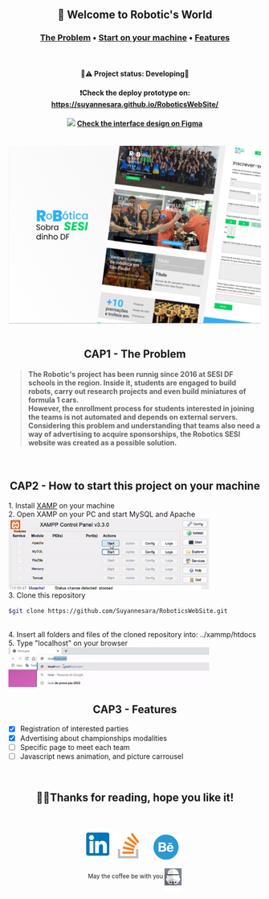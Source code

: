 <h2 align="center">🤖 Welcome to Robotic's World</h2>
<h3 align="center" >
  <a href="#the-problem">The Problem</a>  •
  <a href="#start-project">Start on your machine</a>  •
  <a href="#features">Features</a>
</h4> 
<br>
<h4 align="center">
 🚧⚠️ Project status: Developing🔨
</h4> 
<h4 align="center">
  ❗Check the deploy prototype on: <a href="https://suyannesara.github.io/RoboticsWebSite/">https://suyannesara.github.io/RoboticsWebSite/</a>
</h4>
<h4 align="center">
 <img width="10px" src="https://upload.wikimedia.org/wikipedia/commons/3/33/Figma-logo.svg"> <a href="https://www.figma.com/file/NvxG3VtXffKeZLrruVGzcn/PHPRoboticaWebSite?node-id=123%3A4">Check the interface design on Figma</a>
</h4><br>
<img align="center" src="Images/Capa.png"> <br> <br>


<h2 align="center" id="the-problem">CAP1 - The Problem</h2>

> <h4>The Robotic's project has been runnig since 2016 at SESI DF schools in the region. Inside it, students are engaged to build robots, carry out research projects and even build miniatures of formula 1 cars. <br>
> However, the enrollment process for students interested in joining the teams is not automated and depends on external servers. Considering this problem and understanding that teams also need a way of advertising to acquire sponsorships, the Robotics SESI website was created as a possible solution.</h4> 
<br>

<h2 align="center" id="start-project">CAP2 - How to start this project on your machine</h2>
  1. Install <a href="https://www.apachefriends.org/pt_br/index.html">XAMP</a> on your machine <br>
  2. Open XAMP on your PC and start MySQL and Apache <br> 
  <img width="400px" alt="Start servers" src="./Images/xampgif.gif">
  <br>
  3. Clone this repository

  ```bash 
  $git clone https://github.com/Suyannesara/RoboticsWebSite.git 
  ```
  <br>
4. Insert all folders and files of the cloned repository into: ../xammp/htdocs <br>
5. Type "localhost" on your browser <br> <img width="400px" alt="Start servers" src="./Images/localhostgif.gif">
    
<br>

<h2 align="center" id="features">CAP3 - Features</h2>

- [x] Registration of interested parties
- [x] Advertising about championships modalities
- [ ] Specific page to meet each team
- [ ] Javascript news animation, and picture carrousel

<br>
<h2 align="center">👩🏻Thanks for reading, hope you like it!</h2> <br>
<p align="center">
  <a target="_blank" href="https://www.linkedin.com/in/suyanne-miranda/"><img src="./images/lkdinLogo.svg"></a> 
  <a target="_blank" href="https://stackoverflow.com/users/17331573/suyanne-miranda"><img src="./images/StackOverflow.svg"></a> 
  <a target="_blank" href="https://www.behance.net/suyannesara"><img src="./images/Behance.svg"> <br></a>
  <small>May the coffee be with you  <img src="images/wars.svg" align="center"></small> 
</p>


